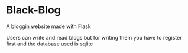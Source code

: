 # Black-Blog
A bloggin website made with Flask

Users can write and read blogs but for writing them you have to register first and the database used is sqlite
